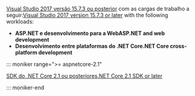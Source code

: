 <span data-ttu-id="0d1bf-101">[Visual Studio 2017 versão 15.7.3 ou posterior](https://visualstudio.microsoft.com/downloads/) com as cargas de trabalho a seguir:</span><span class="sxs-lookup"><span data-stu-id="0d1bf-101">[Visual Studio 2017 version 15.7.3 or later](https://visualstudio.microsoft.com/downloads/) with the following workloads:</span></span>

* <span data-ttu-id="0d1bf-102">**ASP.NET e desenvolvimento para a Web**</span><span class="sxs-lookup"><span data-stu-id="0d1bf-102">**ASP.NET and web development**</span></span>
* <span data-ttu-id="0d1bf-103">**Desenvolvimento entre plataformas do .NET Core**</span><span class="sxs-lookup"><span data-stu-id="0d1bf-103">**.NET Core cross-platform development**</span></span>

::: moniker range=">= aspnetcore-2.1"

[<span data-ttu-id="0d1bf-104">SDK do .NET Core 2.1 ou posteriores</span><span class="sxs-lookup"><span data-stu-id="0d1bf-104">.NET Core 2.1 SDK or later</span></span>](https://www.microsoft.com/net/download/windows)

::: moniker-end
